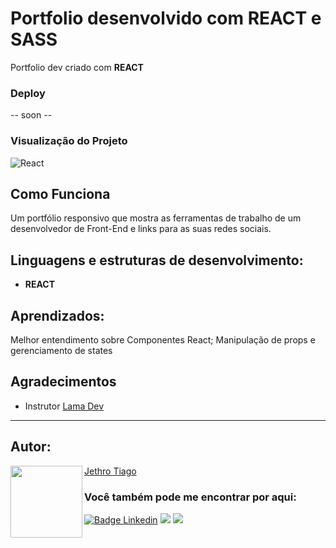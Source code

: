 # Portfolio desenvolvido com REACT e SASS
Portfolio dev criado com <strong>REACT</strong>

### Deploy

-- soon --

### Visualização do Projeto

![React](https://user-images.githubusercontent.com/103612874/205158438-d7891557-d17a-46ea-94ad-01dcc699edc3.png)

## Como Funciona

Um portfólio responsivo que mostra as ferramentas de trabalho de um desenvolvedor de Front-End e links para as suas redes sociais.

## Linguagens e estruturas de desenvolvimento:

* <strong>REACT</strong>

## Aprendizados:

Melhor entendimento sobre Componentes React;
Manipulação de props e gerenciamento de states

## Agradecimentos

* Instrutor [Lama Dev](https://www.youtube.com/@LamaDev)

---

<h2 id="autor" align="left">Autor:</h2>
  <img align="left" src="https://avatars.githubusercontent.com/u/103612874?v=4" width=115>
<a href="https://github.com/JethroTiago">Jethro Tiago</a>
<h3 align="left">Você também pode me encontrar por aqui:</h3>
<p align="left">
  <a href="https://www.linkedin.com/in/jethrotiago/"><img src="https://img.shields.io/badge/LinkedIn-0077B5?style=for-the-badge&logo=linkedin&logoColor=white" alt="Badge Linkedin" /></a>
  <a href="https://www.youtube.com/c/BEIRADAAVENTURA" target="_blank"><img src="https://img.shields.io/badge/YouTube-FF0000?style=for-the-badge&logo=youtube&logoColor=white" target="_blank"></a>
  <a href="https://instagram.com/jethrotiago" target="_blank"><img src="https://img.shields.io/badge/-Instagram-%23E4405F?style=for-the-badge&logo=instagram&logoColor=white" target="_blank"></a>
  <br>
